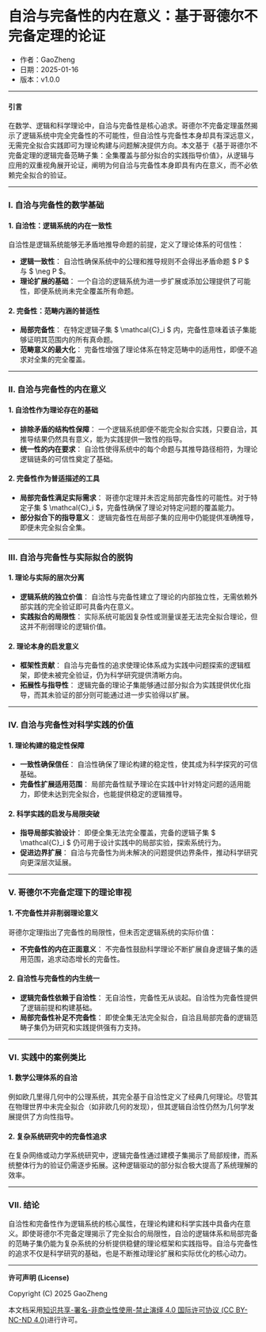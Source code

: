 # **自洽与完备性的内在意义：基于哥德尔不完备定理的论证**

- 作者：GaoZheng
- 日期：2025-01-16
- 版本：v1.0.0

---

#### **引言**

在数学、逻辑和科学理论中，自洽与完备性是核心追求。哥德尔不完备定理虽然揭示了逻辑系统中完全完备性的不可能性，但自洽性与完备性本身却具有深远意义，无需完全拟合实践即可为理论构建与问题解决提供方向。本文基于《基于哥德尔不完备定理的逻辑完备范畴子集：全集覆盖与部分拟合的实践指导价值》，从逻辑与应用的双重视角展开论证，阐明为何自洽与完备性本身即具有内在意义，而不必依赖完全拟合的验证。

---

### **I. 自洽与完备性的数学基础**

#### **1. 自洽性：逻辑系统的内在一致性**

自洽性是逻辑系统能够无矛盾地推导命题的前提，定义了理论体系的可信性：
- **逻辑一致性**：
  自洽性确保系统中的公理和推导规则不会得出矛盾命题 $ P $ 与 $ \neg P $。
- **理论扩展的基础**：
  一个自洽的逻辑系统为进一步扩展或添加公理提供了可能性，即便系统尚未完全覆盖所有命题。

#### **2. 完备性：范畴内涵的普适性**
- **局部完备性**：
  在特定逻辑子集 $ \mathcal{C}_i $ 内，完备性意味着该子集能够证明其范围内的所有真命题。
- **范畴意义的最大化**：
  完备性增强了理论体系在特定范畴中的适用性，即便不追求对全集的完全覆盖。

---

### **II. 自洽与完备性的内在意义**

#### **1. 自洽性作为理论存在的基础**
- **排除矛盾的结构性保障**：
  一个逻辑系统即便不能完全拟合实践，只要自洽，其推导结果仍然具有意义，能为实践提供一致性的指导。
- **统一性的内在要求**：
  自洽性使得系统中的每个命题与其推导路径相符，为理论逻辑链条的可信性奠定了基础。

#### **2. 完备性作为普适描述的工具**
- **局部完备性满足实际需求**：
  哥德尔定理并未否定局部完备性的可能性。对于特定子集 $ \mathcal{C}_i $，完备性确保了理论对特定问题的覆盖能力。
- **部分拟合下的指导意义**：
  逻辑完备性在局部子集的应用中仍能提供准确推导，即便未完全拟合全集。

---

### **III. 自洽与完备性与实际拟合的脱钩**

#### **1. 理论与实际的层次分离**
- **逻辑系统的独立价值**：
  自洽性与完备性建立了理论的内部独立性，无需依赖外部实践的完全验证即可具备内在意义。
- **实践拟合的局限性**：
  实际系统可能因复杂性或测量误差无法完全拟合理论，但这并不削弱理论的逻辑价值。

#### **2. 理论本身的启发意义**
- **框架性贡献**：
  自洽与完备性的追求使理论体系成为实践中问题探索的逻辑框架，即使未被完全验证，仍为科学研究提供清晰方向。
- **拓展性与指导性**：
  逻辑完备的理论子集能够通过部分拟合为实践提供优化指导，而其未验证的部分则可能通过进一步实验得以扩展。

---

### **IV. 自洽与完备性对科学实践的价值**

#### **1. 理论构建的稳定性保障**
- **一致性确保信任**：
  自洽性确保了理论构建的稳定性，使其成为科学探究的可信基础。
- **完备性扩展适用范围**：
  局部完备性赋予理论在实践中针对特定问题的适用能力，即使未达到完全拟合，也能提供稳定的逻辑推导。

#### **2. 科学实践的启发与局限突破**
- **指导局部实验设计**：
  即便全集无法完全覆盖，完备的逻辑子集 $ \mathcal{C}_i $ 仍可用于设计实践中的局部实验，探索系统行为。
- **促进边界扩展**：
  自洽与完备性为尚未解决的问题提供边界条件，推动科学研究向更深层次延展。

---

### **V. 哥德尔不完备定理下的理论审视**

#### **1. 不完备性并非削弱理论意义**
哥德尔定理指出了完备性的局限性，但未否定逻辑系统的实际价值：
- **不完备性的内在正面意义**：
  不完备性鼓励科学理论不断扩展自身逻辑子集的适用范围，追求动态增长的完备性。

#### **2. 自洽性与完备性的内生统一**
- **逻辑完备性依赖于自洽性**：
  无自洽性，完备性无从谈起。自洽性为完备性提供了逻辑前提和构建基础。
- **局部完备性补足不完备性**：
  即使全集无法完全拟合，自洽且局部完备的逻辑范畴子集仍为研究和实践提供强有力支持。

---

### **VI. 实践中的案例类比**

#### **1. 数学公理体系的自洽**
例如欧几里得几何中的公理系统，其完全基于自洽性定义了经典几何理论。尽管其在物理世界中未完全拟合（如非欧几何的发现），但其逻辑自洽性仍然为几何学发展提供了方向性指导。

#### **2. 复杂系统研究中的完备性追求**
在复杂网络或动力学系统研究中，逻辑完备性通过建模子集揭示了局部规律，而系统整体行为的验证仍需逐步拓展。这种逻辑驱动的部分拟合极大提高了系统理解的效率。

---

### **VII. 结论**

自洽性和完备性作为逻辑系统的核心属性，在理论构建和科学实践中具备内在意义。即使哥德尔不完备定理揭示了完全拟合的局限性，自洽的逻辑体系和局部完备的范畴子集仍能为复杂系统的分析提供稳健的理论框架和实践指导。自洽与完备性的追求不仅是科学研究的基础，也是不断推动理论扩展和实际优化的核心动力。

---

**许可声明 (License)**

Copyright (C) 2025 GaoZheng 

本文档采用[知识共享-署名-非商业性使用-禁止演绎 4.0 国际许可协议 (CC BY-NC-ND 4.0)](https://creativecommons.org/licenses/by-nc-nd/4.0/deed.zh-Hans)进行许可。
